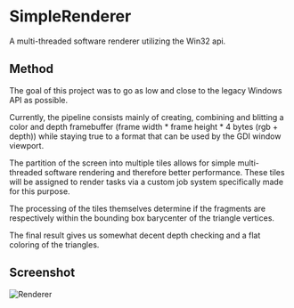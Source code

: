 # SimpleRenderer

A multi-threaded software renderer utilizing the Win32 api.

## Method
The goal of this project was to go as low and close to the legacy Windows API as possible.

Currently, the pipeline consists mainly of creating, combining and blitting a color and depth framebuffer (frame width * frame height * 4 bytes (rgb + depth)) while staying true to a format that can be used by the GDI window viewport.

The partition of the screen into multiple tiles allows for simple multi-threaded software rendering and therefore better performance. These tiles will be assigned to render tasks via a custom job system specifically made for this purpose.

The processing of the tiles themselves determine if the fragments are respectively within the bounding box barycenter of the triangle vertices.

The final result gives us somewhat decent depth checking and a flat coloring of the triangles.

## Screenshot
![Renderer](https://github.com/user-attachments/assets/35ed6f36-da68-41bb-81aa-218632b898e9)
